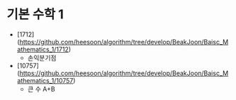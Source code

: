 기본 수학 1
==========================================================================================
* [1712] (https://github.com/heesoon/algorithm/tree/develop/BeakJoon/Baisc_Mathematics_1/1712)
  * 손익분기점
* [10757] (https://github.com/heesoon/algorithm/tree/develop/BeakJoon/Baisc_Mathematics_1/10757)
  * 큰 수 A+B